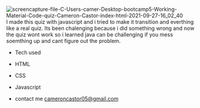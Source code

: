 ![screencapture-file-C-Users-camer-Desktop-bootcamp5-Working-Material-Code-quiz-Cameron-Castor-index-html-2021-09-27-16_02_40](https://user-images.githubusercontent.com/88913327/134991571-d33dc436-ac61-4795-861e-83f53777387e.png)
I made this quiz with javascript and i tried to make it transition and everthing like a real quiz. Its been chalenging because i did something wrong and now the quiz wont work so i learned java can be challenging if you mess soemthing up and cant figure out the problem.

* Tech used

* HTML

* CSS

* Javascript

* contact me
cameroncastor05@gmail.com

